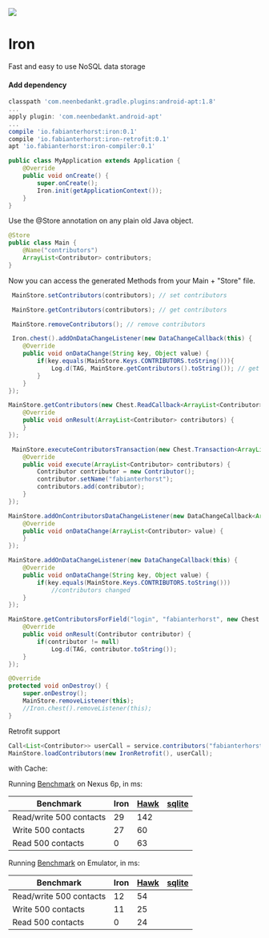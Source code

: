 <img src="https://img.shields.io/badge/Methods and size-core: 198 | deps: 9494 | 21 KB-e91e63.svg"></img>

# Iron
Fast and easy to use NoSQL data storage

#### Add dependency
```groovy
classpath 'com.neenbedankt.gradle.plugins:android-apt:1.8'
...
apply plugin: 'com.neenbedankt.android-apt'
...
compile 'io.fabianterhorst:iron:0.1'
compile 'io.fabianterhorst:iron-retrofit:0.1'
apt 'io.fabianterhorst:iron-compiler:0.1'
```

```java
public class MyApplication extends Application {
    @Override
    public void onCreate() {
        super.onCreate();
        Iron.init(getApplicationContext());
    }
}
```

Use the @Store annotation on any plain old Java object.

```java
@Store
public class Main {
    @Name("contributors")
    ArrayList<Contributor> contributors;
}
```
Now you can access the generated Methods from your Main + "Store" file.

```java
 MainStore.setContributors(contributors); // set contributors
```

```java
 MainStore.getContributors(contributors); // get contributors
```

```java
 MainStore.removeContributors(); // remove contributors
```

```java
 Iron.chest().addOnDataChangeListener(new DataChangeCallback(this) {
    @Override
    public void onDataChange(String key, Object value) {
        if(key.equals(MainStore.Keys.CONTRIBUTORS.toString())){
            Log.d(TAG, MainStore.getContributors().toString()); // get contributors
        }
    }
});
```

```java
MainStore.getContributors(new Chest.ReadCallback<ArrayList<Contributor>>() {
    @Override
    public void onResult(ArrayList<Contributor> contributors) {
    }
});
```

```java
 MainStore.executeContributorsTransaction(new Chest.Transaction<ArrayList<Contributor>>() {
    @Override
    public void execute(ArrayList<Contributor> contributors) {
    	Contributor contributor = new Contributor();
    	contributor.setName("fabianterhorst");
        contributors.add(contributor);
    }
});
```

```java
MainStore.addOnContributorsDataChangeListener(new DataChangeCallback<ArrayList<Contributor>>(this) {
    @Override
    public void onDataChange(ArrayList<Contributor> value) {
    }
});
```

```java
MainStore.addOnDataChangeListener(new DataChangeCallback(this) {
    @Override
    public void onDataChange(String key, Object value) {
        if(key.equals(MainStore.Keys.CONTRIBUTORS.toString()))
            //contributors changed
    }
});
```

```java
MainStore.getContributorsForField("login", "fabianterhorst", new Chest.ReadCallback<Contributor>() {
    @Override
    public void onResult(Contributor contributor) {
        if(contributor != null)
            Log.d(TAG, contributor.toString());
    }
});
```

```java
@Override
protected void onDestroy() {
    super.onDestroy();
    MainStore.removeListener(this);
    //Iron.chest().removeListener(this);
}
```

Retrofit support
```java
Call<List<Contributor>> userCall = service.contributors("fabianterhorst", "iron");
MainStore.loadContributors(new IronRetrofit(), userCall);
```

with Cache:

Running [Benchmark](https://github.com/fabianterhorst/Iron/blob/master/iron/src/androidTest/java/io/fabianterhorst/iron/benchmark/Benchmark.java) on Nexus 6p, in ms:

| Benchmark                 | Iron    | [Hawk](https://github.com/orhanobut/hawk) | [sqlite](http://developer.android.com/reference/android/database/sqlite/package-summary.html) |
|---------------------------|----------|----------|----------|
| Read/write 500 contacts   | 29      | 142      |          |
| Write 500 contacts        | 27      | 60      |          |
| Read 500 contacts         | 0       | 63      |          |

Running [Benchmark](https://github.com/fabianterhorst/Iron/master/iron/src/androidTest/java/io/fabianterhorst/iron/benchmark/Benchmark.java) on Emulator, in ms:

| Benchmark                 | Iron    | [Hawk](https://github.com/orhanobut/hawk) | [sqlite](http://developer.android.com/reference/android/database/sqlite/package-summary.html) |
|---------------------------|----------|----------|----------|
| Read/write 500 contacts   | 12      | 54      |          |
| Write 500 contacts        | 11      | 25      |          |
| Read 500 contacts         | 0       | 24      |          |